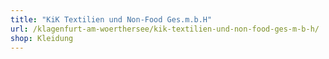 ```yaml
---
title: "KiK Textilien und Non-Food Ges.m.b.H"
url: /klagenfurt-am-woerthersee/kik-textilien-und-non-food-ges-m-b-h/
shop: Kleidung
---
```

